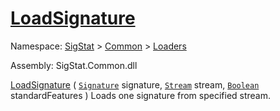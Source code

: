 # [LoadSignature](./Svc2004Loader-100663945.md)

Namespace: [SigStat]() > [Common](./../../README.md) > [Loaders](./../README.md)

Assembly: SigStat.Common.dll

[LoadSignature](./Svc2004Loader-100663945.md) ( [`Signature`](./../../Signature.md) signature, [`Stream`](https://docs.microsoft.com/en-us/dotnet/api/System.IO.Stream) stream, [`Boolean`](https://docs.microsoft.com/en-us/dotnet/api/System.Boolean) standardFeatures )              Loads one signature from specified stream.
